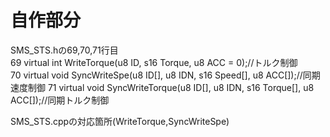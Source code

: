 # 自作部分
SMS_STS.hの69,70,71行目  
69 virtual int WriteTorque(u8 ID, s16 Torque, u8 ACC = 0);//トルク制御  
70 virtual void SyncWriteSpe(u8 ID[], u8 IDN, s16 Speed[], u8 ACC[]);//同期速度制御
71 virtual void SyncWriteTorque(u8 ID[], u8 IDN, s16 Torque[], u8 ACC[]);//同期トルク制御

SMS_STS.cppの対応箇所(WriteTorque,SyncWriteSpe)
